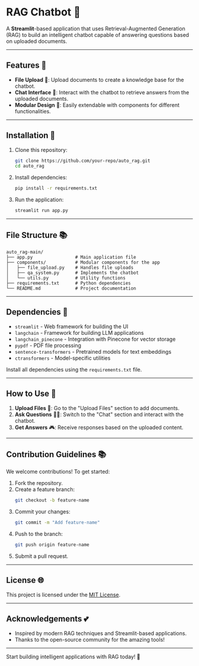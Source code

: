 # RAG Chatbot 🤖

A **Streamlit**-based application that uses Retrieval-Augmented Generation (RAG) to build an intelligent chatbot capable of answering questions based on uploaded documents.

---

## Features 🔄

- **File Upload** 📂: Upload documents to create a knowledge base for the chatbot.
- **Chat Interface** 🤖: Interact with the chatbot to retrieve answers from the uploaded documents.
- **Modular Design** 🔄: Easily extendable with components for different functionalities.

---

## Installation 🚀

1. Clone this repository:
   ```bash
   git clone https://github.com/your-repo/auto_rag.git
   cd auto_rag
   ```

2. Install dependencies:
   ```bash
   pip install -r requirements.txt
   ```

3. Run the application:
   ```bash
   streamlit run app.py
   ```

---

## File Structure 📚

```
auto_rag-main/
├── app.py                # Main application file
├── components/           # Modular components for the app
│   ├── file_upload.py    # Handles file uploads
│   ├── qa_system.py      # Implements the chatbot
│   └── utils.py          # Utility functions
├── requirements.txt      # Python dependencies
└── README.md             # Project documentation
```

---

## Dependencies 💪

- `streamlit` - Web framework for building the UI
- `langchain` - Framework for building LLM applications
- `langchain_pinecone` - Integration with Pinecone for vector storage
- `pypdf` - PDF file processing
- `sentence-transformers` - Pretrained models for text embeddings
- `ctransformers` - Model-specific utilities

Install all dependencies using the `requirements.txt` file.

---

## How to Use 🔄

1. **Upload Files** 📂: Go to the "Upload Files" section to add documents.
2. **Ask Questions** 🕵️‍♂️: Switch to the "Chat" section and interact with the chatbot.
3. **Get Answers** 🎮: Receive responses based on the uploaded content.

---

## Contribution Guidelines 📚

We welcome contributions! To get started:

1. Fork the repository.
2. Create a feature branch:
   ```bash
   git checkout -b feature-name
   ```
3. Commit your changes:
   ```bash
   git commit -m "Add feature-name"
   ```
4. Push to the branch:
   ```bash
   git push origin feature-name
   ```
5. Submit a pull request.

---

## License 🌐

This project is licensed under the [MIT License](LICENSE).

---

## Acknowledgements 💕

- Inspired by modern RAG techniques and Streamlit-based applications.
- Thanks to the open-source community for the amazing tools!

---

Start building intelligent applications with RAG today! 🚀


